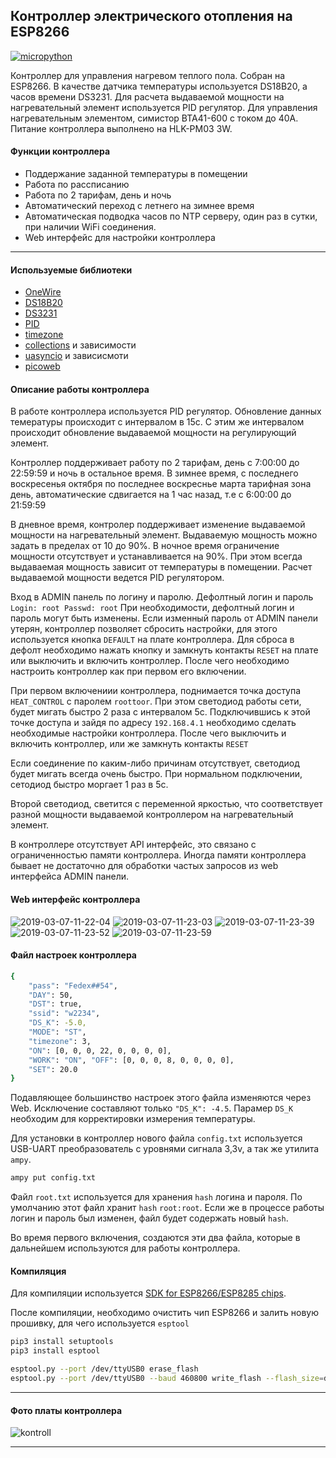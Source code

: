 ## Контроллер электрического отопления на ESP8266

[![micropython](https://user-images.githubusercontent.com/13176091/53680744-4dfcc080-3ce8-11e9-94e1-c7985181d6a5.png)](https://micropython.org/)

Контроллер для управления нагревом теплого пола. Собран на ESP8266. В качестве датчика температуры используется DS18B20, а часов времени DS3231. Для расчета выдаваемой мощности на нагревательный элемент используется PID регулятор. Для управления нагревательным элементом, симистор BTA41-600 с током до 40А. Питание контроллера выполнено на HLK-PM03 3W.

#### Функции контроллера
* Поддержание заданной температуры в помещении
* Работа по рассписанию
* Работа по 2 тарифам, день и ночь
* Автоматический переход с летнего на зимнее время
* Автоматическая подводка часов по NTP серверу, один раз в сутки, при наличии WiFi соединения.
* Web интерфейс для настройки контроллера

***
#### Используемые библиотеки
* [OneWire](https://github.com/micropython/micropython/blob/master/drivers/onewire/onewire.py)
* [DS18B20](https://github.com/micropython/micropython/blob/master/drivers/onewire/ds18x20.py)
* [DS3231](https://github.com/gwvsol/ESP8266-i2c-DS3231)
* [PID](https://github.com/gwvsol/ESP8266-PID-controller)
* [timezone](https://github.com/gwvsol/ESP8266-TimeZone)
* [collections](https://github.com/micropython/micropython-lib/tree/master/collections/collections) и зависимости
* [uasyncio](https://github.com/micropython/micropython-lib/tree/master/uasyncio/uasyncio) и зависисмоти
* [picoweb](https://github.com/pfalcon/picoweb)

#### Описание работы контроллера
В работе контроллера используется PID регулятор. Обновление данных темературы происходит с интервалом в 15с. С этим же интервалом происходит обновление выдаваемой мощности на регулирующий элемент.

Контроллер поддерживает работу по 2 тарифам, день с 7:00:00 до 22:59:59 и ночь в остальное время. В зимнее время, с последнего воскресенья октября по последнее воскреснье марта тарифная зона день, автоматические сдвигается на 1 час назад, т.е с 6:00:00 до 21:59:59

В дневное время, контролер поддерживает изменение выдаваемой мощности на нагревательный элемент. Выдаваемую мощность можно задать в пределах от 10 до 90%. В ночное время ограничение мощности отсутствует и устанавливается на 90%. При этом всегда выдаваемая мощность зависит от температуры в помещении. Расчет выдаваемой мощности ведется PID регулятором.

Вход в ADMIN панель по логину и паролю. Дефолтный логин и пароль ```Login: root Passwd: root``` При необходимости, дефолтный логин и пароль могут быть изменены. Если изменный пароль от ADMIN панели утерян, контроллер позволяет сбросить настройки, для этого используется кнопка ```DEFAULT``` на плате контроллера. Для сброса в дефолт необходимо нажать кнопку и замкнуть контакты ```RESET``` на плате или выключить и включить контроллер. После чего необходимо настроить контроллер как при первом его включении.

При первом включениии контроллера, поднимается точка доступа ```HEAT_CONTROL``` c паролем ```roottoor```. При этом светодиод работы сети, будет мигать быстро 2 раза с интервалом 5с. Подключившись к этой точке доступа и зайдя по адресу ```192.168.4.1``` необходимо сделать необходимые настройки контроллера. После чего выключить и включить контроллер, или же замкнуть контакты ```RESET```

Если соединение по каким-либо причинам отсутствует, светодиод будет мигать всегда очень быстро. При нормальном подключении, сетодиод быстро моргает 1 раз в 5с.

Второй светодиод, светится с переменной яркостью, что соответствует разной мощности выдаваемой контроллером на нагревательный элемент. 

В контроллере отсутствует API интерфейс, это связано с ограниченностью памяти контроллера. Иногда памяти контроллера бывает не достаточно для обработки частых запросов из web интерфейса ADMIN панели.

#### Web интерфейс контроллера

![2019-03-07-11-22-04](https://user-images.githubusercontent.com/13176091/53955223-16738700-40e1-11e9-8f23-60e99bc67226.png)
![2019-03-07-11-23-03](https://user-images.githubusercontent.com/13176091/53955261-30ad6500-40e1-11e9-9b7e-0c14069723ec.png)
![2019-03-07-11-23-39](https://user-images.githubusercontent.com/13176091/53955272-3efb8100-40e1-11e9-9b29-4a5dc851d7b3.png)
![2019-03-07-11-23-52](https://user-images.githubusercontent.com/13176091/53955293-4cb10680-40e1-11e9-93a1-8f3531a49ac5.png)
![2019-03-07-11-23-59](https://user-images.githubusercontent.com/13176091/53955310-589cc880-40e1-11e9-9b99-b395e3cad9a5.png)

#### Файл настроек контроллера

```bash
{
    "pass": "Fedex##54", 
    "DAY": 50, 
    "DST": true, 
    "ssid": "w2234", 
    "DS_K": -5.0, 
    "MODE": "ST", 
    "timezone": 3, 
    "ON": [0, 0, 0, 22, 0, 0, 0, 0], 
    "WORK": "ON", "OFF": [0, 0, 0, 8, 0, 0, 0, 0], 
    "SET": 20.0
}
```
Подавляющее большинство настроек этого файла изменяются через Web. Исключение составляют только ```"DS_K": -4.5```. Парамер ```DS_K``` необходим для корректировки измерения температуры.

Для установки в контроллер нового файла ```config.txt``` используется USB-UART преобразователь с уровнями сигнала 3,3v, а так же утилита ```ampy```.
```bash
ampy put config.txt
```
Файл ```root.txt``` используется для хранения ```hash``` логина и пароля. По умолчанию этот файл хранит ```hash``` ```root:root```. Если же в процессе работы логин и пароль был изменен, файл будет содержать новый ```hash```.

Во время первого включения, создаются эти два файла, которые в дальнейшем используются для работы контроллера.

#### Компиляция
Для компиляции используется [SDK for ESP8266/ESP8285 chips](https://github.com/pfalcon/esp-open-sdk). 

После компиляции, необходимо очистить чип ESP8266 и залить новую прошивку, для чего используется ```esptool```
```bash
pip3 install setuptools
pip3 install esptool
```
```bash
esptool.py --port /dev/ttyUSB0 erase_flash
esptool.py --port /dev/ttyUSB0 --baud 460800 write_flash --flash_size=detect -fm dio 0 firmware-combined.bin
```
***

#### Фото платы контроллера

![kontroll](https://user-images.githubusercontent.com/13176091/53957428-03fc4c00-40e7-11e9-93f1-d8ce7f8fea37.jpeg)

***

